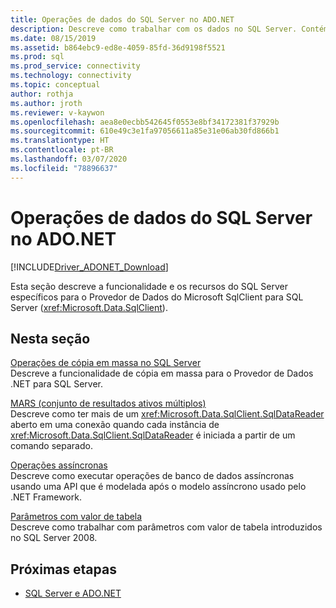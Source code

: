 ```yaml
---
title: Operações de dados do SQL Server no ADO.NET
description: Descreve como trabalhar com os dados no SQL Server. Contém seções sobre operações de cópia em massa, MARS, operações assíncronas e parâmetros com valor de tabela.
ms.date: 08/15/2019
ms.assetid: b864ebc9-ed8e-4059-85fd-36d9198f5521
ms.prod: sql
ms.prod_service: connectivity
ms.technology: connectivity
ms.topic: conceptual
author: rothja
ms.author: jroth
ms.reviewer: v-kaywon
ms.openlocfilehash: aea8e0ecbb542645f0553e8bf34172381f37929b
ms.sourcegitcommit: 610e49c3e1fa97056611a85e31e06ab30fd866b1
ms.translationtype: HT
ms.contentlocale: pt-BR
ms.lasthandoff: 03/07/2020
ms.locfileid: "78896637"
---
```

# <a name="sql-server-data-operations-in-adonet"></a>Operações de dados do SQL Server no ADO.NET

[!INCLUDE[Driver_ADONET_Download](../../../includes/driver_adonet_download.md)]

Esta seção descreve a funcionalidade e os recursos do SQL Server específicos para o Provedor de Dados do Microsoft SqlClient para SQL Server (<xref:Microsoft.Data.SqlClient>).  
  
## <a name="in-this-section"></a>Nesta seção  
[Operações de cópia em massa no SQL Server](bulk-copy-operations-sql-server.md)  
Descreve a funcionalidade de cópia em massa para o Provedor de Dados .NET para SQL Server.  
  
[MARS (conjunto de resultados ativos múltiplos)](multiple-active-result-sets-mars.md)  
Descreve como ter mais de um <xref:Microsoft.Data.SqlClient.SqlDataReader> aberto em uma conexão quando cada instância de <xref:Microsoft.Data.SqlClient.SqlDataReader> é iniciada a partir de um comando separado.  
  
[Operações assíncronas](asynchronous-operations.md)  
Descreve como executar operações de banco de dados assíncronas usando uma API que é modelada após o modelo assíncrono usado pelo .NET Framework.  
  
[Parâmetros com valor de tabela](table-valued-parameters.md)  
Descreve como trabalhar com parâmetros com valor de tabela introduzidos no SQL Server 2008.  
  
## <a name="next-steps"></a>Próximas etapas
- [SQL Server e ADO.NET](index.md)
